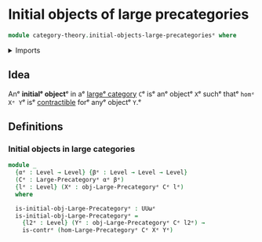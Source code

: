 # Initial objects of large precategories

```agda
module category-theory.initial-objects-large-precategoriesᵉ where
```

<details><summary>Imports</summary>

```agda
open import category-theory.large-precategoriesᵉ

open import foundation.contractible-typesᵉ
open import foundation.universe-levelsᵉ
```

</details>

## Idea

Anᵉ **initialᵉ object**ᵉ in aᵉ [largeᵉ category](category-theory.large-categories.mdᵉ)
`C`ᵉ isᵉ anᵉ objectᵉ `X`ᵉ suchᵉ thatᵉ `homᵉ Xᵉ Y`ᵉ isᵉ
[contractible](foundation.contractible-types.mdᵉ) forᵉ anyᵉ objectᵉ `Y`.ᵉ

## Definitions

### Initial objects in large categories

```agda
module _
  {αᵉ : Level → Level} {βᵉ : Level → Level → Level}
  (Cᵉ : Large-Precategoryᵉ αᵉ βᵉ)
  {lᵉ : Level} (Xᵉ : obj-Large-Precategoryᵉ Cᵉ lᵉ)
  where

  is-initial-obj-Large-Precategoryᵉ : UUωᵉ
  is-initial-obj-Large-Precategoryᵉ =
    {l2ᵉ : Level} (Yᵉ : obj-Large-Precategoryᵉ Cᵉ l2ᵉ) →
    is-contrᵉ (hom-Large-Precategoryᵉ Cᵉ Xᵉ Yᵉ)
```